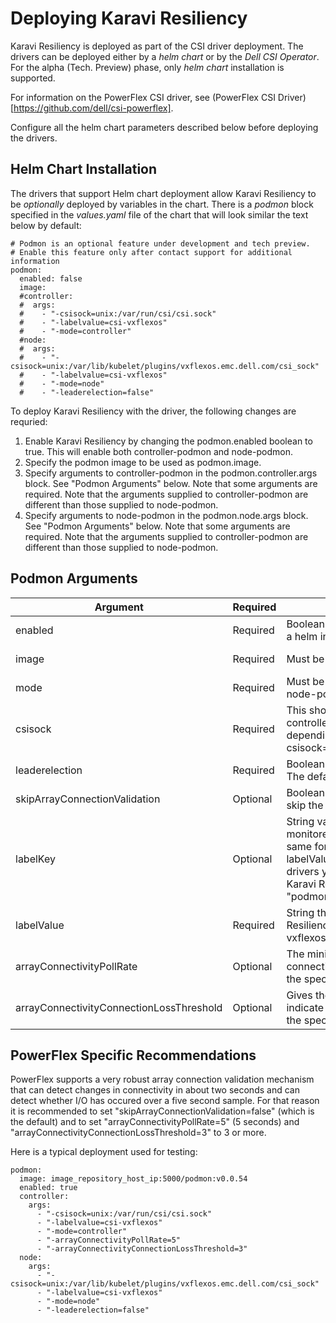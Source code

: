 <!--
Copyright (c) 2021 Dell Inc., or its subsidiaries. All Rights Reserved.

Licensed under the Apache License, Version 2.0 (the "License");
you may not use this file except in compliance with the License.
You may obtain a copy of the License at

    http://www.apache.org/licenses/LICENSE-2.0
-->

# Deploying Karavi Resiliency

Karavi Resiliency is deployed as part of the CSI driver deployment. The drivers can be deployed either by a _helm chart_ or by the _Dell CSI Operator_. For the alpha (Tech. Preview) phase, only _helm chart_ installation is supported.

For information on the PowerFlex CSI driver, see (PowerFlex CSI Driver)[https://github.com/dell/csi-powerflex].

Configure all the helm chart parameters described below before deploying the drivers.

## Helm Chart Installation

The drivers that support Helm chart deployment allow Karavi Resiliency to be _optionally_ deployed by variables in the chart. There is a _podmon_ block specified in the _values.yaml_ file of the chart that will look similar the text below by default:

```
# Podmon is an optional feature under development and tech preview.
# Enable this feature only after contact support for additional information
podmon:
  enabled: false
  image: 
  #controller:
  #  args:
  #    - "-csisock=unix:/var/run/csi/csi.sock"
  #    - "-labelvalue=csi-vxflexos"
  #    - "-mode=controller"
  #node:
  #  args:
  #    - "-csisock=unix:/var/lib/kubelet/plugins/vxflexos.emc.dell.com/csi_sock"
  #    - "-labelvalue=csi-vxflexos"
  #    - "-mode=node"
  #    - "-leaderelection=false"
```

To deploy Karavi Resiliency with the driver, the following changes are requried:
1. Enable Karavi Resiliency by changing the podmon.enabled boolean to true. This will enable both controller-podmon and node-podmon.
2. Specify the podmon image to be used as podmon.image.
3. Specify arguments to controller-podmon in the podmon.controller.args block. See "Podmon Arguments" below. Note that some arguments are required. Note that the arguments supplied to controller-podmon are different than those supplied to node-podmon.
4. Specify arguments to node-podmon in the podmon.node.args block. See "Podmon Arguments" below. Note that some arguments are required. Note that the arguments supplied to controller-podmon are different than those supplied to node-podmon.

## Podmon Arguments
  
|Argument | Required | Description | Applicability |
|---------|----------|-------------|---------------|
| enabled | Required | Boolean "true" enables Karavi Resiliency deployment with the driver in a helm installation. | top level |
| image   | Required | Must be set to a repository where the podmon image can be pulled. | controller & node |
|mode     | Required | Must be set to "controller" for controller-podmon and "node" for node-podmon. | controller & node |
|csisock  | Required | This should be left as set in the helm template for the driver. For controller: "-csisock=unix:/var/run/csi/csi.sock". For node it will vary depending on the driver's identity, e.g. "-csisock=unix:/var/lib/kubelet/plugins/vxflexos.emc.dell.com/csi_sock" | controller & node |
| leaderelection | Required | Boolean value that should be set true for controller and false for node. The default value is true. | controller & node |
| skipArrayConnectionValidation | Optional | Boolean value that if set to true will cause controllerPodCleanup to skip the validation that no I/O is ongong before cleaning up the pod. | controller |
| labelKey | Optional | String value that sets the label key used to denote pods to be monitored by Karavi Resiliency. It will make life easier if this key is the same for all driver types, and drivers are differentiated by different labelValues (see below). If the label keys are the same across all drivers you can do "kubectl get pods -A -l labelKey" to find all the Karavi Resiliency protected pods. labelKey defaults to "podmon.dellemc.com/driver". | controller & node |
| labelValue | Required | String that sets the value that denotes pods to be monitored by Karavi Resiliency. This must be specific for each driver. Defaults to "csi-vxflexos" | controller & node |
| arrayConnectivityPollRate | Optional | The minimum polling rate in seconds to determine if array has connectivity to a node. Should not be set to less than 5 seconds. See the specific section for each array type for additional guidance. | controller |
| arrayConnectivityConnectionLossThreshold | Optional | Gives the number of failed connection polls that will be deemed to indicate array connectivity loss. Should not be set to less than 3. See the specific section for each array type for additional guidance. | controller |

## PowerFlex Specific Recommendations

PowerFlex supports a very robust array connection validation mechanism that can detect changes in connectivity in about two seconds and can detect whether I/O has occured over a five second sample. For that reason it is recommended to set "skipArrayConnectionValidation=false" (which is the default) and to set "arrayConnectivityPollRate=5" (5 seconds) and "arrayConnectivityConnectionLossThreshold=3" to 3 or more.

Here is a typical deployment used for testing:

```
podmon:
  image: image_repository_host_ip:5000/podmon:v0.0.54
  enabled: true
  controller:
    args:
      - "-csisock=unix:/var/run/csi/csi.sock"
      - "-labelvalue=csi-vxflexos"
      - "-mode=controller"
      - "-arrayConnectivityPollRate=5"
      - "-arrayConnectivityConnectionLossThreshold=3"
  node:
    args:
      - "-csisock=unix:/var/lib/kubelet/plugins/vxflexos.emc.dell.com/csi_sock"
      - "-labelvalue=csi-vxflexos"
      - "-mode=node"
      - "-leaderelection=false"

```
